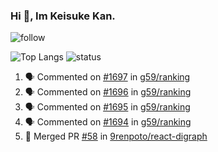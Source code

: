 ### Hi 👋, Im Keisuke Kan.

<!--
**9renpoto/9renpoto** is a ✨ _special_ ✨ repository because its `README.md` (this file) appears on your GitHub profile.

Here are some ideas to get you started:

- 🔭 I’m currently working on ...
- 🌱 I’m currently learning ...
- 👯 I’m looking to collaborate on ...
- 🤔 I’m looking for help with ...
- 💬 Ask me about ...
- 📫 How to reach me: ...
- 😄 Pronouns: ...
- ⚡ Fun fact: ...
-->

![follow](https://img.shields.io/github/followers/9renpoto?label=Follow&style=social)

![Top Langs](https://github-readme-stats.vercel.app/api/top-langs/?username=9renpoto&hide=html&layout=compact)
![status](https://github-readme-stats.vercel.app/api?username=9renpoto&show_icons=true&count_private=true&hide=issues,contribs)

<!--START_SECTION:activity-->
1. 🗣 Commented on [#1697](https://github.com/g59/ranking/issues/1697) in [g59/ranking](https://github.com/g59/ranking)
2. 🗣 Commented on [#1696](https://github.com/g59/ranking/issues/1696) in [g59/ranking](https://github.com/g59/ranking)
3. 🗣 Commented on [#1695](https://github.com/g59/ranking/issues/1695) in [g59/ranking](https://github.com/g59/ranking)
4. 🗣 Commented on [#1694](https://github.com/g59/ranking/issues/1694) in [g59/ranking](https://github.com/g59/ranking)
5. 🎉 Merged PR [#58](https://github.com/9renpoto/react-digraph/pull/58) in [9renpoto/react-digraph](https://github.com/9renpoto/react-digraph)
<!--END_SECTION:activity-->

